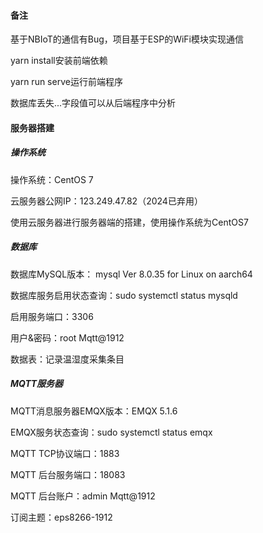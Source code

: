 #### 备注

基于NBIoT的通信有Bug，项目基于ESP的WiFi模块实现通信

yarn install安装前端依赖

yarn run serve运行前端程序

数据库丢失...字段值可以从后端程序中分析



#### 服务器搭建

##### 操作系统

操作系统：CentOS 7

云服务器公网IP：123.249.47.82（2024已弃用）

使用云服务器进行服务器端的搭建，使用操作系统为CentOS7

##### 数据库

数据库MySQL版本： mysql  Ver 8.0.35 for Linux on aarch64

数据库服务启用状态查询：sudo systemctl status mysqld

启用服务端口：3306

用户&密码：root  Mqtt@1912

数据表：记录温湿度采集条目

##### MQTT服务器

MQTT消息服务器EMQX版本：EMQX 5.1.6

EMQX服务状态查询：sudo systemctl status emqx

MQTT TCP协议端口：1883

MQTT 后台服务端口：18083

MQTT 后台账户：admin  Mqtt@1912

订阅主题：eps8266-1912
